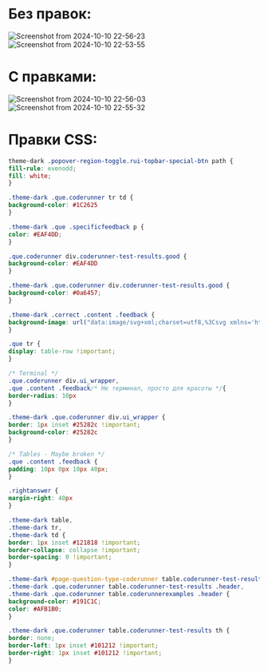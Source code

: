 # Без правок:

![Screenshot from 2024-10-10 22-56-23](https://github.com/user-attachments/assets/85cee0ba-9a58-4200-9c22-5e99118e4979)
![Screenshot from 2024-10-10 22-53-55](https://github.com/user-attachments/assets/4dc96c20-01ba-4f9d-a9b1-3ab02926704e)


# С правками:

![Screenshot from 2024-10-10 22-56-03](https://github.com/user-attachments/assets/9c3aff49-c288-438d-b473-f6f857c36fb3)
![Screenshot from 2024-10-10 22-55-32](https://github.com/user-attachments/assets/670e4f86-1b6a-4fdb-bcc1-af9c5329c2e7)

# Правки CSS:
```css
theme-dark .popover-region-toggle.rui-topbar-special-btn path {
fill-rule: evenodd;
fill: white;
}

.theme-dark .que.coderunner tr td {
background-color: #1C2625
}

.theme-dark .que .specificfeedback p {
color: #EAF4DD;
}

.que.coderunner div.coderunner-test-results.good {
background-color: #EAF4DD
}

.theme-dark .que.coderunner div.coderunner-test-results.good {
background-color: #0a6457;
}

.theme-dark .correct .content .feedback {
background-image: url("data:image/svg+xml;charset=utf8,%3Csvg xmlns='http://www.w3.org/2000/svg' width='24' height='24' fill='none' viewBox='0 0 24 24'%3E%3Cpath stroke='%23EAF4DD' stroke-linecap='round' stroke-linejoin='round' stroke-width='1.5' d='M8.75 4.75H15.25C17.4591 4.75 19.25 6.54086 19.25 8.75V15.25C19.25 17.4591 17.4591 19.25 15.25 19.25H8.75C6.54086 19.25 4.75 17.4591 4.75 15.25V8.75C4.75 6.54086 6.54086 4.75 8.75 4.75Z'/%3E%3Cpath stroke='%23EAF4DD' stroke-linecap='round' stroke-linejoin='round' stroke-width='1.5' d='M7.75 12.75C7.75 12.75 9 15.25 12 15.25C15 15.25 16.25 12.75 16.25 12.75'/%3E%3Ccircle cx='14' cy='10' r='1' fill='%23EAF4DD'/%3E%3Ccircle cx='10' cy='10' r='1' fill='%23EAF4DD'/%3E%3C/svg%3E");
}

.que tr {
display: table-row !important;
}

/* Terminal */
.que.coderunner div.ui_wrapper,
.que .content .feedback/* Не терминал, просто для красоты */{
border-radius: 10px
}

.theme-dark .que.coderunner div.ui_wrapper {
border: 1px inset #25282c !important;
background-color: #25282c
}

/* Tables - Maybe broken */
.que .content .feedback {
padding: 10px 0px 10px 40px;
}

.rightanswer {
margin-right: 40px
}

.theme-dark table,
.theme-dark tr,
.theme-dark td {
border: 1px inset #121818 !important;
border-collapse: collapse !important;
border-spacing: 0 !important;
}

.theme-dark #page-question-type-coderunner table.coderunner-test-results .header,
.theme-dark .que.coderunner table.coderunner-test-results .header,
.theme-dark .que.coderunner table.coderunnerexamples .header {
background-color: #191C1C;
color: #AFB1B0;
}

.theme-dark .que.coderunner table.coderunner-test-results th {
border: none;
border-left: 1px inset #101212 !important;
border-right: 1px inset #101212 !important;
}
```
